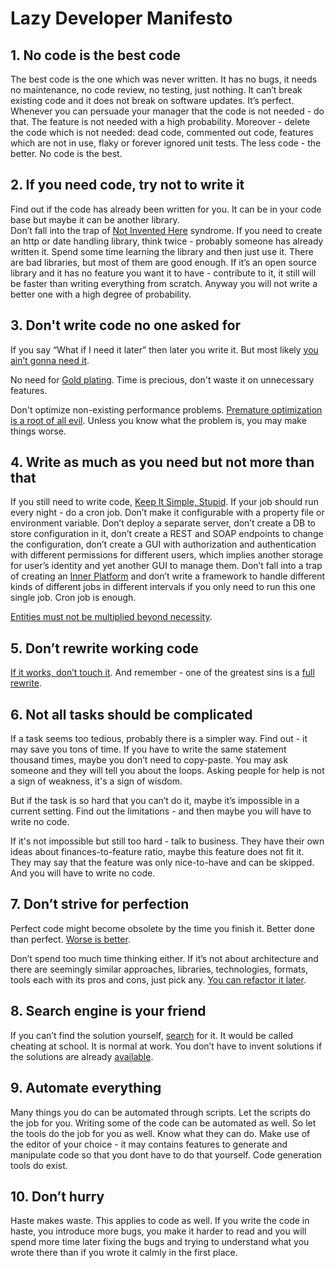 # Lazy Developer Manifesto

## 1. No code is the best code

The best code is the one which was never written. 
It has no bugs, it needs no maintenance, no code review, no testing, just nothing. 
It can’t break existing code and it does not break on software updates. 
It’s perfect. 
Whenever you can persuade your manager that the code is not needed - do that. 
The feature is not needed with a high probability. 
Moreover - delete the code which is not needed: dead code, commented out code, features which are not in use, flaky or forever ignored unit tests. 
The less code - the better. 
No code is the best.

## 2. If you need code, try not to write it

Find out if the code has already been written for you. 
It can be in your code base but maybe it can be another library.  
Don’t fall into the trap of [Not Invented Here](https://en.wikipedia.org/wiki/Not_invented_here) syndrome. 
If you need to create an http or date handling library, think twice - probably someone has already written it. 
Spend some time learning the library and then just use it. 
There are bad libraries, but most of them are good enough.
If it’s an open source library and it has no feature you want it to have - contribute to it, it still will be faster than writing everything from scratch.
Anyway you will not write a better one with a high degree of probability.

## 3. Don't write code no one asked for

If you say “What if I need it later” then later you write it.
But most likely [you ain’t gonna need it](https://en.wikipedia.org/wiki/You_aren%27t_gonna_need_it).

No need for [Gold plating](https://en.wikipedia.org/wiki/Gold_plating_(project_management)).
Time is precious, don't waste it on unnecessary features.

Don't optimize non-existing performance problems.
[Premature optimization is a root of all evil](https://wiki.c2.com/?PrematureOptimization).
Unless you know what the problem is, you may make things worse.

## 4. Write as much as you need but not more than that

If you still need to write code, [Keep It Simple, Stupid](https://en.wikipedia.org/wiki/KISS_principle). 
If your job should run every night - do a cron job. 
Don’t make it configurable with a property file or environment variable. 
Don’t deploy a separate server, don’t create a DB to store configuration in it, don’t create a REST and SOAP endpoints to change the configuration, don’t create a GUI with authorization and authentication with different permissions for different users, which implies another storage for user’s identity and yet another GUI to manage them. 
Don’t fall into a trap of creating an [Inner Platform](https://thedailywtf.com/articles/The_Inner-Platform_Effect) and don’t write a framework to handle different kinds of different jobs in different intervals if you only need to run this one single job. 
Cron job is enough. 

[Entities must not be multiplied beyond necessity](https://en.wikipedia.org/wiki/Occam%27s_razor).

## 5. Don’t rewrite working code

[If it works, don’t touch it](https://en.wikipedia.org/wiki/Bert_Lance). 
And remember - one of the greatest sins is a [full rewrite](https://www.joelonsoftware.com/2000/04/06/things-you-should-never-do-part-i/).

## 6. Not all tasks should be complicated

If a task seems too tedious, probably there is a simpler way. 
Find out - it may save you tons of time. 
If you have to write the same statement thousand times, maybe you don’t need to copy-paste. 
You may ask someone and they will tell you about the loops.
Asking people for help is not a sign of weakness, it's a sign of wisdom.

But if the task is so hard that you can’t do it, maybe it’s impossible in a current setting. 
Find out the limitations - and then maybe you will have to write no code.

If it's not impossible but still too hard - talk to business.
They have their own ideas about finances-to-feature ratio, maybe this feature does not fit it.
They may say that the feature was only nice-to-have and can be skipped.
And you will have to write no code.

## 7. Don’t strive for perfection

Perfect code might become obsolete by the time you finish it. 
Better done than perfect. 
[Worse is better](https://en.wikipedia.org/wiki/Worse_is_better). 

Don’t spend too much time thinking either. 
If it’s not about architecture and there are seemingly similar approaches, libraries, technologies, formats, tools each with its pros and cons, just pick any. 
[You can refactor it later](https://techblog.bozho.net/do-it-either-way-well-refactor-it-later/).

## 8. Search engine is your friend 

If you can’t find the solution yourself, [search](https://www.google.com) for it. 
It would be called cheating at school. 
It is normal at work. 
You don’t have to invent solutions if the solutions are already [available](https://stackoverflow.com/).

## 9. Automate everything

Many things you do can be automated through scripts. 
Let the scripts do the job for you. 
Writing some of the code can be automated as well. 
So let the tools do the job for you as well. 
Know what they can do. 
Make use of the editor of your choice - it may contains features to generate and manipulate code so that you dont have to do that yourself. 
Code generation tools do exist.

## 10. Don’t hurry

Haste makes waste. 
This applies to code as well. 
If you write the code in haste, you introduce more bugs, you make it harder to read and you will spend more time later fixing the bugs and trying to understand what you wrote there than if you wrote it calmly in the first place.

